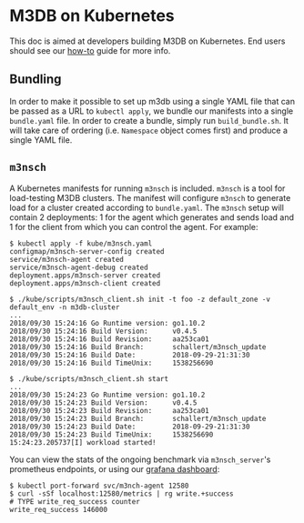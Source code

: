 # M3DB on Kubernetes

This doc is aimed at developers building M3DB on Kubernetes. End users should see our
[how-to](https://docs.m3db.io/how_to/kubernetes) guide for more info.

## Bundling

In order to make it possible to set up m3db using a single YAML file that can be passed as a URL to `kubectl apply`, we
bundle our manifests into a single `bundle.yaml` file. In order to create a bundle, simply run `build_bundle.sh`. It
will take care of ordering (i.e. `Namespace` object comes first) and produce a single YAML file.

## `m3nsch`

A Kubernetes manifests for running `m3nsch` is included. `m3nsch` is a tool for load-testing M3DB clusters. The manifest
will configure `m3nsch` to generate load for a cluster created according to `bundle.yaml`. The `m3nsch` setup will
contain 2 deployments: 1 for the agent which generates and sends load and 1 for the client from which you can control
the agent. For example:

```
$ kubectl apply -f kube/m3nsch.yaml
configmap/m3nsch-server-config created
service/m3nsch-agent created
service/m3nsch-agent-debug created
deployment.apps/m3nsch-server created
deployment.apps/m3nsch-client created

$ ./kube/scripts/m3nsch_client.sh init -t foo -z default_zone -v default_env -n m3db-cluster
...
2018/09/30 15:24:16 Go Runtime version: go1.10.2
2018/09/30 15:24:16 Build Version:      v0.4.5
2018/09/30 15:24:16 Build Revision:     aa253ca01
2018/09/30 15:24:16 Build Branch:       schallert/m3nsch_update
2018/09/30 15:24:16 Build Date:         2018-09-29-21:31:30
2018/09/30 15:24:16 Build TimeUnix:     1538256690

$ ./kube/scripts/m3nsch_client.sh start
...
2018/09/30 15:24:23 Go Runtime version: go1.10.2
2018/09/30 15:24:23 Build Version:      v0.4.5
2018/09/30 15:24:23 Build Revision:     aa253ca01
2018/09/30 15:24:23 Build Branch:       schallert/m3nsch_update
2018/09/30 15:24:23 Build Date:         2018-09-29-21:31:30
2018/09/30 15:24:23 Build TimeUnix:     1538256690
15:24:23.205737[I] workload started!
```

You can view the stats of the ongoing benchmark via `m3nsch_server`'s prometheus endpoints, or using our [grafana dashboard][dash]:
```
$ kubectl port-forward svc/m3nch-agent 12580
$ curl -sSf localhost:12580/metrics | rg write.+success
# TYPE write_req_success counter
write_req_success 146000
```

[dash]: https://raw.githubusercontent.com/m3db/m3/master/integrations/grafana/m3nsch_dashboard.json
